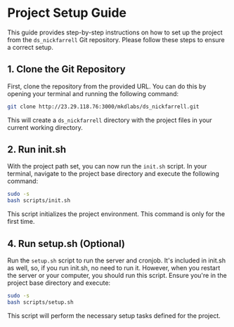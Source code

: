 
# Project Setup Guide

This guide provides step-by-step instructions on how to set up the project from the `ds_nickfarrell` Git repository. Please follow these steps to ensure a correct setup.

## 1. Clone the Git Repository

First, clone the repository from the provided URL. You can do this by opening your terminal and running the following command:

```bash
git clone http://23.29.118.76:3000/mkdlabs/ds_nickfarrell.git
```

This will create a `ds_nickfarrell` directory with the project files in your current working directory.


## 2. Run init.sh

With the project path set, you can now run the `init.sh` script. In your terminal, navigate to the project base directory and execute the following command:

```bash
sudo -s
bash scripts/init.sh
```

This script initializes the project environment. This command is only for the first time.

## 4. Run setup.sh (Optional)

Run the `setup.sh` script to run the server and cronjob. It's included in init.sh as well, so, if you run init.sh, no need to run it. However, when you restart the server or your computer, you should run this script. Ensure you're in the project base directory and execute:

```bash
sudo -s
bash scripts/setup.sh
```

This script will perform the necessary setup tasks defined for the project.
